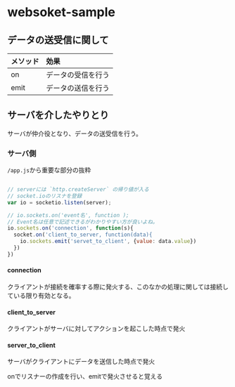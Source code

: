 # websoket-sample

## データの送受信に関して

| メソッド | 効果               |
| :------- | :----------------- |
| on       | データの受信を行う |
| emit     | データの送信を行う |

## サーバを介したやりとり

サーバが仲介役となり、データの送受信を行う。

### サーバ側

`/app.js`から重要な部分の抜粋

```javascript:app.js

// serverには `http.createServer` の帰り値が入る
// socket.ioのリスナを登録
var io = socketio.listen(server);

// io.sockets.on('event名', function );
// Event名は任意で記述できるがわかりやすい方が良いよね。
io.sockets.on('connection', function(s){
  socket.on('client_to_server, function(data){
    io.sockets.emit('servet_to_client', {value: data.value})
  })
})

```

#### connection

クライアントが接続を確率する際に発火する、このなかの処理に関しては接続している限り有効となる。

#### client_to_server

クライアントがサーバに対してアクションを起こした時点で発火

#### server_to_client

サーバがクライアントにデータを送信した時点で発火

onでリスナーの作成を行い、emitで発火させると覚える